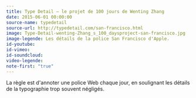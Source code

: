 ```yaml
---
title: Type Detail – le projet de 100 jours de Wenting Zhang
date: 2015-06-01 00:00:00
source-name: typedetail  
source-url: http://typedetail.com/san-francisco.html
image: Type-Detail-wenting-Zhang_s_100_daysproject-san-francisco.jpg
image-legende: Les détails de la police San Francisco d'Apple.
id-youtube:
id-vimeo:
id-soundcloud:
video-legende:
note-first: "true"
---
```


La règle est d'annoter une police Web chaque jour, en soulignant les détails de la typographie trop souvent négligés.
